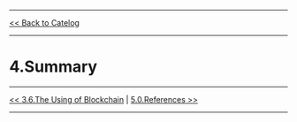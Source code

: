 ***

[<< Back to Catelog](0.Catalog.md)

*** 

# 4.Summary


***

[<< 3.6.The Using of Blockchain](3.6.The_Using_of_Blockchain.md) | [5.0.References >>](5.0.References.md)

***
